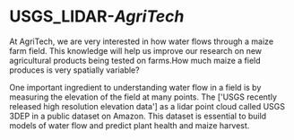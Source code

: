 # USGS_LIDAR-_AgriTech_

At AgriTech, we are very interested in how water flows through a maize farm field. This knowledge will help us improve our research 
on new agricultural products being tested on farms.How much maize a field produces is very spatially variable?

One important ingredient to understanding water flow in a field is by measuring the elevation of the field at many points. The ['USGS recently released high 
resolution elevation data'] as a lidar point cloud called USGS 3DEP in a public dataset on Amazon. 
This dataset is essential to build models of water flow and predict plant health and maize harvest. 





